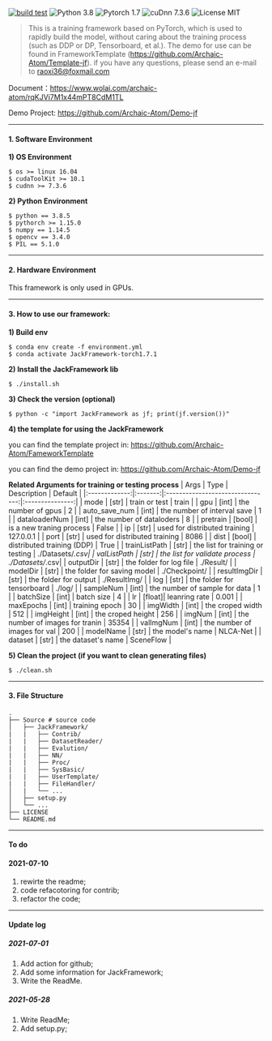[![build test](https://github.com/Archaic-Atom/JackFramework/actions/workflows/build%20test.yml/badge.svg?event=push)](https://github.com/Archaic-Atom/JackFramework/actions/workflows/build%20test.yml)
![Python 3.8](https://img.shields.io/badge/python-3.8-green.svg?style=plastic)
![Pytorch 1.7](https://img.shields.io/badge/PyTorch%20-%23EE4C2C.svg?style=plastic)
![cuDnn 7.3.6](https://img.shields.io/badge/cudnn-7.3.6-green.svg?style=plastic)
![License MIT](https://img.shields.io/badge/license-MIT-green.svg?style=plastic)

>This is a training framework based on PyTorch, which is used to rapidly build the model, without caring about the training process (such as DDP or DP, Tensorboard, et al.). The demo for use can be found in FrameworkTemplate (https://github.com/Archaic-Atom/Template-jf). if you have any questions, please send an e-mail to raoxi36@foxmail.com
>
Document：https://www.wolai.com/archaic-atom/rqKJVi7M1x44mPT8CdM1TL

Demo Project: https://github.com/Archaic-Atom/Demo-jf

--- 
#### 1. Software Environment
**1) OS Environment**
```
$ os >= linux 16.04
$ cudaToolKit >= 10.1
$ cudnn >= 7.3.6
```

**2) Python Environment**
```
$ python == 3.8.5
$ pythorch >= 1.15.0
$ numpy == 1.14.5
$ opencv == 3.4.0
$ PIL == 5.1.0
```

---
#### 2. Hardware Environment
This framework is only used in GPUs.

---
#### 3. How to use our framework:
**1) Build env**
```
$ conda env create -f environment.yml
$ conda activate JackFramework-torch1.7.1
```
**2) Install the JackFramework lib**
```
$ ./install.sh
```
**3) Check the version (optional)**
```
$ python -c "import JackFramework as jf; print(jf.version())"
```

**4) the template for using the JackFramework**

you can find the template project in: https://github.com/Archaic-Atom/FameworkTemplate

you can find the demo project in: https://github.com/Archaic-Atom/Demo-jf

**Related Arguments for training or testing process**
|   Args        |   Type  |      Description                 | Default         |
|:-------------:|:-------:|:--------------------------------:|:---------------:|
| mode          |  [str]  |         train or test            |  train          |
| gpu           |  [int]  |        the number of gpus        |    2            |
| auto_save_num |  [int]  | the number of interval save      |    1            |
| dataloaderNum |  [int]  |  the number of dataloders        |    8            |
| pretrain      |  [bool] |    is a new traning process      |  False          |
| ip            |  [str]  | used for distributed training    | 127.0.0.1       |
| port          |  [str]  | used for distributed training    | 8086            |
| dist          |  [bool] | distributed training (DDP)       | True            |
| trainListPath |  [str]  | the list for training or testing | ./Datasets/*.csv|
| valListPath   |  [str]  | the list for validate process    | ./Datasets/*.csv|
| outputDir     |  [str]  | the folder for log file          | ./Result/       |
| modelDir      |  [str]  | the folder for saving model      | ./Checkpoint/   |
| resultImgDir  |  [str]  | the folder for output            | ./ResultImg/    |
| log           |  [str]  | the folder for tensorboard       | ./log/          |
| sampleNum     |  [int]  | the number of sample for data    | 1               |
| batchSize     |  [int]  | batch size                       | 4               |
| lr            |  [float]| leanring rate                    | 0.001           |
| maxEpochs     |  [int]  | training epoch                   | 30              |
| imgWidth      |  [int]  | the croped width                 | 512             |
| imgHeight     |  [int]  | the croped height                | 256             |
| imgNum        |  [int]  | the number of images for tranin  | 35354           |
| valImgNum     |  [int]  | the number of images for val     | 200             |
| modelName     |  [str]  | the model's name                 | NLCA-Net        |
| dataset       |  [str]  | the dataset's name               | SceneFlow       |


**5) Clean the project (if you want to clean generating files)**
```
$ ./clean.sh
```
---
#### 3. File Structure
```
.
├── Source # source code
│   ├── JackFramework/
|   |   ├── Contrib/
|   |   ├── DatasetReader/
|   |   ├── Evalution/
|   |   ├── NN/
|   |   ├── Proc/
|   |   ├── SysBasic/
|   |   ├── UserTemplate/
|   |   ├── FileHandler/ 
│   |   └── ...
│   ├── setup.py
│   └── ...
├── LICENSE
└── README.md
```

---
#### To do
#### 2021-07-10
1. rewirte the readme;
2. code refacotoring for contrib;
3. refactor the code;

---
#### Update log
##### 2021-07-01
1. Add action for github;
2. Add some information for JackFramework;
3. Write the ReadMe.

##### 2021-05-28
1. Write ReadMe;
2. Add setup.py;
